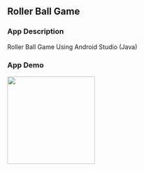 ## Roller Ball Game

### App Description

Roller Ball Game Using Android Studio (Java)

### App Demo
<img src="http://g.recordit.co/VNySzrVWdA.gif" width=200>
